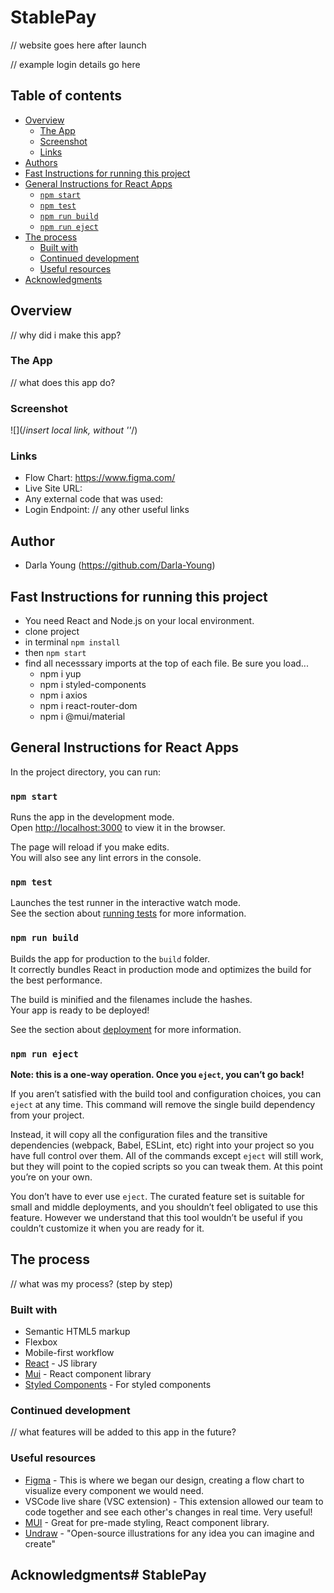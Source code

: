 # StablePay

// website goes here after launch

// example login details go here

## Table of contents

- [Overview](#overview)
  - [The App](#the-app)
  - [Screenshot](#screenshot)
  - [Links](#links)
- [Authors](#authors)
- [Fast Instructions for running this project](#fast-instructions-for-running-this-project)
- [General Instructions for React Apps](#general-instructions-for-react-apps)
  - [`npm start`](#npm-start)
  - [`npm test`](#npm-test)
  - [`npm run build`](#npm-run-build)
  - [`npm run eject`](#npm-run-eject)
- [The process](#the-process)
  - [Built with](#built-with)
  - [Continued development](#continued-development)
  - [Useful resources](#useful-resources)
- [Acknowledgments](#acknowledgments)

## Overview

// why did i make this app?

### The App

// what does this app do?

### Screenshot

![](/*insert local link, without ''*/)

### Links

- Flow Chart: https://www.figma.com/
- Live Site URL: 
- Any external code that was used: 
- Login Endpoint: 
// any other useful links

## Author

- Darla Young (https://github.com/Darla-Young)

## Fast Instructions for running this project

- You need React and Node.js on your local environment.
- clone project
- in terminal `npm install`
- then `npm start`
- find all necesssary imports at the top of each file. Be sure you load...
  - npm i yup
  - npm i styled-components
  - npm i axios
  - npm i react-router-dom
  - npm i @mui/material

## General Instructions for React Apps

In the project directory, you can run:

### `npm start`

Runs the app in the development mode.\
Open [http://localhost:3000](http://localhost:3000) to view it in the browser.

The page will reload if you make edits.\
You will also see any lint errors in the console.

### `npm test`

Launches the test runner in the interactive watch mode.\
See the section about [running tests](https://facebook.github.io/create-react-app/docs/running-tests) for more information.

### `npm run build`

Builds the app for production to the `build` folder.\
It correctly bundles React in production mode and optimizes the build for the best performance.

The build is minified and the filenames include the hashes.\
Your app is ready to be deployed!

See the section about [deployment](https://facebook.github.io/create-react-app/docs/deployment) for more information.

### `npm run eject`

**Note: this is a one-way operation. Once you `eject`, you can’t go back!**

If you aren’t satisfied with the build tool and configuration choices, you can `eject` at any time. This command will remove the single build dependency from your project.

Instead, it will copy all the configuration files and the transitive dependencies (webpack, Babel, ESLint, etc) right into your project so you have full control over them. All of the commands except `eject` will still work, but they will point to the copied scripts so you can tweak them. At this point you’re on your own.

You don’t have to ever use `eject`. The curated feature set is suitable for small and middle deployments, and you shouldn’t feel obligated to use this feature. However we understand that this tool wouldn’t be useful if you couldn’t customize it when you are ready for it.

## The process

// what was my process? (step by step)

### Built with

- Semantic HTML5 markup
- Flexbox
- Mobile-first workflow
- [React](https://reactjs.org/) - JS library
- [Mui](https://mui.com/) - React component library
- [Styled Components](https://styled-components.com/) - For styled components

### Continued development

// what features will be added to this app in the future?

### Useful resources

- [Figma](https://www.figma.com) - This is where we began our design, creating a flow chart to visualize every component we would need.
- VSCode live share (VSC extension) - This extension allowed our team to code together and see each other's changes in real time. Very useful!
- [MUI](https://www.mui.com) - Great for pre-made styling, React component library.
- [Undraw](https://undraw.co/) - "Open-source illustrations for any idea you can imagine and create"

## Acknowledgments# StablePay
